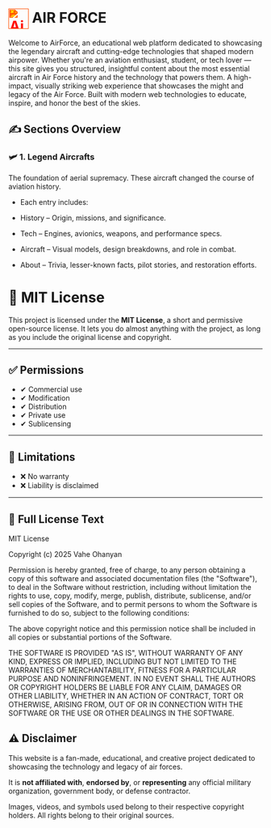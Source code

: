 # <img src="https://img.icons8.com/fluency/48/us-air-force.png" alt="Air Force Icon" width="40" height="40" style="vertical-align: middle; filter: invert(16%) sepia(89%) saturate(6054%) hue-rotate(358deg) brightness(95%) contrast(112%);" /> AIR FORCE 


Welcome to AirForce, an educational web platform dedicated to showcasing the legendary aircraft and cutting-edge technologies that shaped modern airpower.
Whether you're an aviation enthusiast, student, or tech lover — this site gives you structured, insightful content about the most essential aircraft in Air Force history and the technology that powers them.
A high-impact, visually striking web experience that showcases the might and legacy of the Air Force. Built with modern web technologies to educate, inspire, and honor the best of the skies.

## ✍️ Sections Overview

### 🛩️ 1. Legend Aircrafts

The foundation of aerial supremacy. These aircraft changed the course of aviation history.

 -  Each entry includes:

 - History – Origin, missions, and significance.

 - Tech – Engines, avionics, weapons, and performance specs.

 - Aircraft – Visual models, design breakdowns, and role in combat.

 - About – Trivia, lesser-known facts, pilot stories, and restoration efforts.




# 📄 MIT License

This project is licensed under the **MIT License**, a short and permissive open-source license. It lets you do almost anything with the project, as long as you include the original license and copyright.

---

## ✅ Permissions

- ✔ Commercial use  
- ✔ Modification  
- ✔ Distribution  
- ✔ Private use  
- ✔ Sublicensing

---

## 🚫 Limitations

- ❌ No warranty  
- ❌ Liability is disclaimed

---

## 📜 Full License Text

MIT License

Copyright (c) 2025 Vahe Ohanyan

Permission is hereby granted, free of charge, to any person obtaining a copy
of this software and associated documentation files (the "Software"), to deal
in the Software without restriction, including without limitation the rights
to use, copy, modify, merge, publish, distribute, sublicense, and/or sell
copies of the Software, and to permit persons to whom the Software is
furnished to do so, subject to the following conditions:

The above copyright notice and this permission notice shall be included in all
copies or substantial portions of the Software.

THE SOFTWARE IS PROVIDED "AS IS", WITHOUT WARRANTY OF ANY KIND, EXPRESS OR
IMPLIED, INCLUDING BUT NOT LIMITED TO THE WARRANTIES OF MERCHANTABILITY,
FITNESS FOR A PARTICULAR PURPOSE AND NONINFRINGEMENT. IN NO EVENT SHALL THE
AUTHORS OR COPYRIGHT HOLDERS BE LIABLE FOR ANY CLAIM, DAMAGES OR OTHER
LIABILITY, WHETHER IN AN ACTION OF CONTRACT, TORT OR OTHERWISE, ARISING FROM,
OUT OF OR IN CONNECTION WITH THE SOFTWARE OR THE USE OR OTHER DEALINGS IN THE
SOFTWARE.


## ⚠️ Disclaimer

This website is a fan-made, educational, and creative project dedicated to showcasing the technology and legacy of air forces.  

It is **not affiliated with**, **endorsed by**, or **representing** any official military organization, government body, or defense contractor.

Images, videos, and symbols used belong to their respective copyright holders. All rights belong to their original sources.
